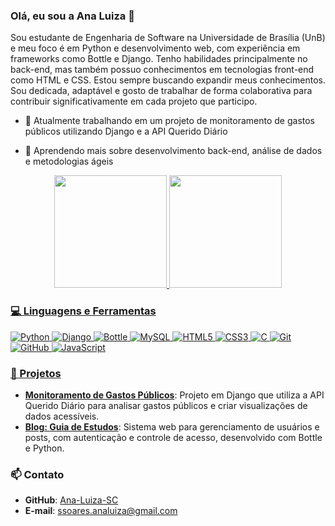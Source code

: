 ### Olá, eu sou a Ana Luiza 👋

Sou estudante de Engenharia de Software na Universidade de Brasília (UnB) e meu foco é em Python e desenvolvimento web, com experiência em frameworks como Bottle e Django. Tenho habilidades principalmente no back-end, mas também possuo conhecimentos em tecnologias front-end como HTML e CSS. Estou sempre buscando expandir meus conhecimentos. Sou dedicada, adaptável e gosto de trabalhar de forma colaborativa para contribuir significativamente em cada projeto que participo.

- 🔭 Atualmente trabalhando em um projeto de monitoramento de gastos públicos utilizando Django e a API Querido Diário

- 🌱 Aprendendo mais sobre desenvolvimento back-end, análise de dados e metodologias ágeis

<div align="center">
  <a href="https://github.com/Ana-Luiza-SC">
  <img height="180em" src="https://github-readme-stats.vercel.app/api?username=Ana-Luiza-SC&show_icons=true&theme=dracula&include_all_commits=true&count_private=true"/>
  <img height="180em" src="https://github-readme-stats.vercel.app/api/top-langs/?username=Ana-Luiza-SC&layout=compact&langs_count=7&theme=dracula"/>
</div>

### 💻 Linguagens e Ferramentas
![Python](https://img.shields.io/badge/python-3670A0?style=for-the-badge&logo=python&logoColor=ffdd54) ![Django](https://img.shields.io/badge/django-%23092E20.svg?style=for-the-badge&logo=django&logoColor=white) ![Bottle](https://img.shields.io/badge/bottle-%2300f.svg?style=for-the-badge&logo=bottle&logoColor=white) ![MySQL](https://img.shields.io/badge/mysql-%2300f.svg?style=for-the-badge&logo=mysql&logoColor=white) ![HTML5](https://img.shields.io/badge/html5-%23E34F26.svg?style=for-the-badge&logo=html5&logoColor=white) ![CSS3](https://img.shields.io/badge/css3-%231572B6.svg?style=for-the-badge&logo=css3&logoColor=white) ![C](https://img.shields.io/badge/c-%2300599C.svg?style=for-the-badge&logo=c&logoColor=white) ![Git](https://img.shields.io/badge/git-%23F05033.svg?style=for-the-badge&logo=git&logoColor=white) ![GitHub](https://img.shields.io/badge/github-%23121011.svg?style=for-the-badge&logo=github&logoColor=white) ![JavaScript](https://img.shields.io/badge/javascript-%23323330.svg?style=for-the-badge&logo=javascript&logoColor=%23F7DF1E)

### 🚀 Projetos
- **[Monitoramento de Gastos Públicos](https://github.com/unb-mds/2024-2-Squad06)**: Projeto em Django que utiliza a API Querido Diário para analisar gastos públicos e criar visualizações de dados acessíveis.
- **[Blog: Guia de Estudos](https://github.com/Ana-Luiza-SC/Projeto-final-de-OO)**: Sistema web para gerenciamento de usuários e posts, com autenticação e controle de acesso, desenvolvido com Bottle e Python.

### 📫 Contato
- **GitHub**: [Ana-Luiza-SC](https://github.com/Ana-Luiza-SC)
- **E-mail**: ssoares.analuiza@gmail.com



<!---
- 👋 Hi, I’m @Ana-Luiza-SC
- 👀 I’m interested in ...
- 🌱 I’m currently learning ...
- 💞️ I’m looking to collaborate on ...
- 📫 How to reach me ...
- 😄 Pronouns: ...
- ⚡ Fun fact: ...
Ana-Luiza-SC/Ana-Luiza-SC is a ✨ special ✨ repository because its `README.md` (this file) appears on your GitHub profile.
You can click the Preview link to take a look at your changes.
--->
